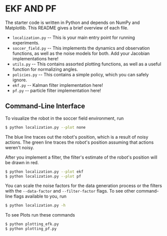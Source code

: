 # EKF AND PF 

The starter code is written in Python and depends on NumPy and Matplotlib.
This README gives a brief overview of each file.

- `localization.py` -- This is your main entry point for running experiments.
- `soccer_field.py` -- This implements the dynamics and observation functions, as well as the noise models for both. Add your Jacobian implementations here!
- `utils.py` -- This contains assorted plotting functions, as well as a useful
  function for normalizing angles.
- `policies.py` -- This contains a simple policy, which you can safely ignore.
- `ekf.py` -- Kalman filter implementation here!
- `pf.py` -- particle filter implementation here!

## Command-Line Interface

To visualize the robot in the soccer field environment, run
```bash
$ python localization.py --plot none
```
The blue line traces out the robot's position, which is a result of noisy actions.
The green line traces the robot's position assuming that actions weren't noisy.

After you implement a filter, the filter's estimate of the robot's position will be drawn in red.
```bash
$ python localization.py --plot ekf
$ python localization.py --plot pf
```

You can scale the noise factors for the data generation process or the filters
with the `--data-factor` and `--filter-factor` flags. To see other command-line
flags available to you, run
```bash
$ python localization.py -h
```
To see Plots run these commands

```bash
$ python plotting_efk.py 
$ python plotting_pf.py 
```
